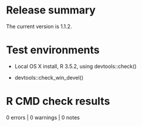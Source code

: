 Release summary
===============

The current version is 1.1.2.

Test environments
=================

-   Local OS X install, R 3.5.2, using devtools::check()

-   devtools::check\_win\_devel()

R CMD check results
===================

0 errors \| 0 warnings \| 0 notes
